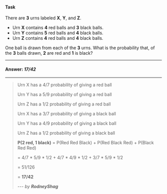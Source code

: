 #### Task

There are **3** urns labeled **X**, **Y**, and **Z**.

* Urn **X** contains **4** red balls and **3** black balls.
* Urn **Y** contains **5** red balls and **4** black balls.
* Urn **Z** contains **4** red balls and **4** black balls.

One ball is drawn from each of the **3** urns. What is the probability that, of the **3** balls drawn, **2** are red
and **1** is black?

___

#### Answer: _17/42_

---

> Urn X has a 4/7 probability of giving a red ball
>
> Urn Y has a 5/9 probability of giving a red ball
>
> Urn Z has a 1/2 probability of giving a red ball
>
> Urn X has a 3/7 probability of giving a black ball
>
> Urn Y has a 4/9 probability of giving a black ball
>
> Urn Z has a 1/2 probability of giving a black ball
>
> **P(2 red, 1 black)** = P(Red Red Black) + P(Red Black Red) + P(Black Red Red)
>
> = 4/7 * 5/9 * 1/2 + 4/7 * 4/9 * 1/2 + 3/7 * 5/9 * 1/2
>
> = 51/126
>
> = **17/42**
>
> --- _by **RodneyShag**_
